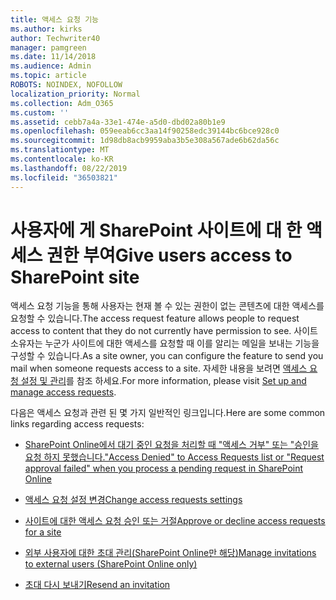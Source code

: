 ```yaml
---
title: 액세스 요청 기능
ms.author: kirks
author: Techwriter40
manager: pamgreen
ms.date: 11/14/2018
ms.audience: Admin
ms.topic: article
ROBOTS: NOINDEX, NOFOLLOW
localization_priority: Normal
ms.collection: Adm_O365
ms.custom: ''
ms.assetid: cebb7a4a-33e1-474e-a5d0-dbd02a80b1e9
ms.openlocfilehash: 059eeab6cc3aa14f90258edc39144bc6bce928c0
ms.sourcegitcommit: 1d98db8acb9959aba3b5e308a567ade6b62da56c
ms.translationtype: MT
ms.contentlocale: ko-KR
ms.lasthandoff: 08/22/2019
ms.locfileid: "36503821"
---
```

# <a name="give-users-access-to-sharepoint-site"></a><span data-ttu-id="7a806-102">사용자에 게 SharePoint 사이트에 대 한 액세스 권한 부여</span><span class="sxs-lookup"><span data-stu-id="7a806-102">Give users access to SharePoint site</span></span>

<span data-ttu-id="7a806-103">액세스 요청 기능을 통해 사용자는 현재 볼 수 있는 권한이 없는 콘텐츠에 대한 액세스를 요청할 수 있습니다.</span><span class="sxs-lookup"><span data-stu-id="7a806-103">The access request feature allows people to request access to content that they do not currently have permission to see.</span></span> <span data-ttu-id="7a806-104">사이트 소유자는 누군가 사이트에 대한 액세스를 요청할 때 이를 알리는 메일을 보내는 기능을 구성할 수 있습니다.</span><span class="sxs-lookup"><span data-stu-id="7a806-104">As a site owner, you can configure the feature to send you mail when someone requests access to a site.</span></span> <span data-ttu-id="7a806-105">자세한 내용을 보려면 [액세스 요청 설정 및 관리](https://support.office.com/article/set-up-and-manage-access-requests-94b26e0b-2822-49d4-929a-8455698654b3)를 참조 하세요.</span><span class="sxs-lookup"><span data-stu-id="7a806-105">For more information, please visit [Set up and manage access requests](https://support.office.com/article/set-up-and-manage-access-requests-94b26e0b-2822-49d4-929a-8455698654b3).</span></span>

<span data-ttu-id="7a806-106">다음은 액세스 요청과 관련 된 몇 가지 일반적인 링크입니다.</span><span class="sxs-lookup"><span data-stu-id="7a806-106">Here are some common links regarding access requests:</span></span>

- [<span data-ttu-id="7a806-107">SharePoint Online에서 대기 중인 요청을 처리할 때 "액세스 거부" 또는 "승인을 요청 하지 못했습니다."</span><span class="sxs-lookup"><span data-stu-id="7a806-107">Access Denied" to Access Requests list or "Request approval failed" when you process a pending request in SharePoint Online</span></span>](https://support.office.com/article/-Access-Denied-to-Access-Requests-list-or-Request-approval-failed-when-you-process-a-pending-request-in-SharePoint-Online-3ec71fe1-9111-4a4c-84a5-bdfe05c2e558)

- [<span data-ttu-id="7a806-108">액세스 요청 설정 변경</span><span class="sxs-lookup"><span data-stu-id="7a806-108">Change access requests settings</span></span>](https://support.office.com/article/set-up-and-manage-access-requests-94b26e0b-2822-49d4-929a-8455698654b3#bk_enableallow)

- [<span data-ttu-id="7a806-109">사이트에 대한 액세스 요청 승인 또는 거절</span><span class="sxs-lookup"><span data-stu-id="7a806-109">Approve or decline access requests for a site</span></span>](https://support.office.com/article/set-up-and-manage-access-requests-94b26e0b-2822-49d4-929a-8455698654b3#__toc374462558)

- [<span data-ttu-id="7a806-110">외부 사용자에 대한 초대 관리(SharePoint Online만 해당)</span><span class="sxs-lookup"><span data-stu-id="7a806-110">Manage invitations to external users (SharePoint Online only)</span></span>](https://support.office.com/article/set-up-and-manage-access-requests-94b26e0b-2822-49d4-929a-8455698654b3#__toc334189260)

- [<span data-ttu-id="7a806-111">초대 다시 보내기</span><span class="sxs-lookup"><span data-stu-id="7a806-111">Resend an invitation</span></span>](https://support.office.com/article/set-up-and-manage-access-requests-94b26e0b-2822-49d4-929a-8455698654b3#__toc374462560)



